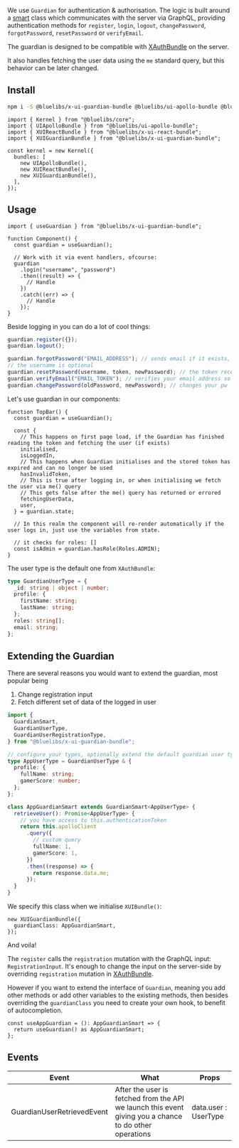 We use `Guardian` for authentication & authorisation. The logic is built around a [smart](/docs/package-smart) class which communicates with the server via GraphQL, providing authentication methods for `register`, `login`, `logout`, `changePassword`, `forgotPassword`, `resetPassword` or `verifyEmail`.

The guardian is designed to be compatible with [XAuthBundle](/docs/package-x-auth-bundle) on the server.

It also handles fetching the user data using the `me` standard query, but this behavior can be later changed.

## Install

```bash
npm i -S @bluelibs/x-ui-guardian-bundle @bluelibs/ui-apollo-bundle @bluelibs/x-ui-react-bundle
```

```tsx
import { Kernel } from "@bluelibs/core";
import { UIApolloBundle } from "@bluelibs/ui-apollo-bundle";
import { XUIReactBundle } from "@bluelibs/x-ui-react-bundle";
import { XUIGuardianBundle } from "@bluelibs/x-ui-guardian-bundle";

const kernel = new Kernel({
  bundles: [
    new UIApolloBundle(),
    new XUIReactBundle(),
    new XUIGuardianBundle(),
  ],
});
```

## Usage

```tsx
import { useGuardian } from "@bluelibs/x-ui-guardian-bundle";

function Component() {
  const guardian = useGuardian();

  // Work with it via event handlers, ofcourse:
  guardian
    .login("username", "password")
    .then((result) => {
      // Handle
    })
    .catch((err) => {
      // Handle
    });
}
```

Beside logging in you can do a lot of cool things:

```ts
guardian.register({});
guardian.logout();

guardian.forgotPassword("EMAIL_ADDRESS"); // sends email if it exists, does not expose
// the username is optional
guardian.resetPassword(username, token, newPassword); // the token received by email from forgot pass
guardian.verifyEmail("EMAIL_TOKEN"); // verifies your email address so it marks it in the database
guardian.changePassword(oldPassword, newPassword); // changes your pw
```

Let's use guardian in our components:

```tsx
function TopBar() {
  const guardian = useGuardian();

  const {
    // This happens on first page load, if the Guardian has finished reading the token and fetching the user (if exists)
    initialised,
    isLoggedIn,
    // This happens when Guardian initialises and the stored token has expired and can no longer be used
    hasInvalidToken,
    // This is true after logging in, or when initialising we fetch the user via me() query
    // This gets false after the me() query has returned or errored
    fetchingUserData,
    user,
  } = guardian.state;

  // In this realm the component will re-render automatically if the user logs in, just use the variables from state.

  // it checks for roles: []
  const isAdmin = guardian.hasRole(Roles.ADMIN);
}
```

The user type is the default one from `XAuthBundle`:

```ts
type GuardianUserType = {
  _id: string | object | number;
  profile: {
    firstName: string;
    lastName: string;
  };
  roles: string[];
  email: string;
};
```

## Extending the Guardian

There are several reasons you would want to extend the guardian, most popular being

1. Change registration input
2. Fetch different set of data of the logged in user

```ts
import {
  GuardianSmart,
  GuardianUserType,
  GuardianUserRegistrationType,
} from "@bluelibs/x-ui-guardian-bundle";

// configure your types, optionally extend the default guardian user types we imported
type AppUserType = GuardianUserType & {
  profile: {
    fullName: string;
    gamerScore: number;
  };
};

class AppGuardianSmart extends GuardianSmart<AppUserType> {
  retrieveUser(): Promise<AppUserType> {
    // you have access to this.authenticationToken
    return this.apolloClient
      .query({
        // custom query
        fullName: 1,
        gamerScore: 1,
      })
      .then((response) => {
        return response.data.me;
      });
  }
}
```

We specify this class when we initialise `XUIBundle()`:

```tsx
new XUIGuardianBundle({
  guardianClass: AppGuardianSmart,
});
```

And voila!

The `register` calls the `registration` mutation with the GraphQL input: `RegistrationInput`. It's enough to change the input on the server-side by overriding `registration` mutation in [XAuthBundle](/docs/package-x-auth-bundle).

However if you want to extend the interface of `Guardian`, meaning you add other methods or add other variables to the existing methods, then besides overriding the `guardianClass` you need to create your own hook, to benefit of autocompletion.

```tsx
const useAppGuardian = (): AppGuardianSmart => {
  return useGuardian() as AppGuardianSmart;
};
```

## Events

| Event                      | What                                                                                                   | Props                |
| -------------------------- | ------------------------------------------------------------------------------------------------------ | -------------------- |
| GuardianUserRetrievedEvent | After the user is fetched from the API we launch this event giving you a chance to do other operations | data.user : UserType |
